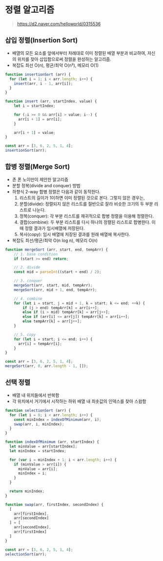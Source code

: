 # 정렬 알고리즘
> https://d2.naver.com/helloworld/0315536

## 삽입 정렬(Insertion Sort)
- 배열의 모든 요소를 앞에서부터 차례대로 이미 정렬된 배열 부분과 비교하여, 자신의 위치를 찾아 삽입함으로써 정렬을 완성하는 알고리즘.
- 복잡도 최선 O(n), 평균/최악 O(n²), 메모리 O(1)

```js
function insertionSort (arr) {
  for (let i = 1; i < arr.length; i++) {
    insert(arr, i - 1, arr[i]);
  }
}

function insert (arr, startIndex, value) {
    let i = startIndex;

    for (;i >= 0 && arr[i] > value; i--) {
      arr[i + 1] = arr[i];
    }

    arr[i + 1] = value;
}

const arr = [3, 6, 2, 5, 1, 4];
insertionSort(arr);
```

## 합병 정렬(Merge Sort)
- 존 폰 노이만이 제안한 알고리즘
- 분할 정복(divide and conquer) 방법
- 하향식 2-way 합병 정렬은 다음과 같이 동작한다.
  1. 리스트의 길이가 1이하면 이미 정렬된 것으로 본다. 그렇지 않은 경우는,
  2. 분할(divide): 정렬되지 않은 리스트를 절반으로 잘라 비슷한 크기의 두 부분 리스트로 나눈다.
  3. 정복(conquer): 각 부분 리스트를 재귀적으로 합병 정렬을 이용해 정렬한다.
  4. 결합(combine): 두 부분 리스트를 다시 하나의 정렬된 리스트로 합병한다. 이때 정렬 결과가 임시배열에 저장된다.
  5. 복사(copy): 임시 배열에 저장된 결과를 원래 배열에 복사한다.   
- 복잡도 최선/평균/최악 O(n log n), 메모리 O(n)

```js
function mergeSort (arr, start, end, tempArr) {
    // 1. base condition
    if (start >= end) return;

    // 2. divide
    const mid = parseInt((start + end) / 2);

    // 3. conquer
    mergeSort(arr, start, mid, tempArr);
    mergeSort(arr, mid + 1, end, tempArr);

    // 4. combine
    for (let i = start, j = mid + 1, k = start; k <= end; ++k) {
        if (j > end) tempArr[k] = arr[i++];
        else if (i > mid) tempArr[k] = arr[j++];
        else if (arr[i] <= arr[j]) tempArr[k] = arr[i++];
        else tempArr[k] = arr[j++];
    }

    // 5. copy
    for (let i = start; i <= end; i++) {
      arr[i] = tempArr[i];
    }
}

const arr = [3, 6, 2, 5, 1, 4];
mergeSort(arr, 0, arr.length - 1, []);
```

## 선택 정렬
- 배열 내 위치들에서 반복함
- 각 위치에서 거기에서 시작하는 하위 배열 내 최솟값의 인덱스를 찾아 스왑함

```js
function selectionSort (arr) {
  for (let i = 0; i < arr.length; i++) {
    const minIndex = indexOfMinimum(arr, i);
    swap(arr, i, minIndex);
  }
}

function indexOfMinimum (arr, startIndex) {
  let minValue = arr[startIndex];
  let minIndex = startIndex;

  for (var i = minIndex + 1; i < arr.length; i++) {
    if (minValue > arr[i]) {
      minValue = arr[i];
      minIndex = i;
    }
  }

  return minIndex;
}

function swap(arr, firstIndex, secondIndex) {
  [
    arr[firstIndex],
    arr[secondIndex]
  ] = [
    arr[secondIndex],
    arr[firstIndex]
  ]
}

const arr = [3, 6, 2, 5, 1, 4];
selectionSort(arr);
```
